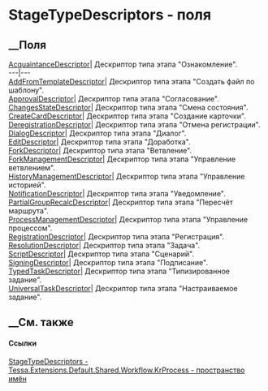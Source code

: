 # StageTypeDescriptors - поля
##  __Поля
[AcquaintanceDescriptor](F_Tessa_Extensions_Default_Shared_Workflow_KrProcess_StageTypeDescriptors_AcquaintanceDescriptor.htm)|
Дескриптор типа этапа "Ознакомление".  
---|---  
[AddFromTemplateDescriptor](F_Tessa_Extensions_Default_Shared_Workflow_KrProcess_StageTypeDescriptors_AddFromTemplateDescriptor.htm)|
Дескриптор типа этапа "Создать файл по шаблону".  
[ApprovalDescriptor](F_Tessa_Extensions_Default_Shared_Workflow_KrProcess_StageTypeDescriptors_ApprovalDescriptor.htm)|
Дескриптор типа этапа "Согласование".  
[ChangesStateDescriptor](F_Tessa_Extensions_Default_Shared_Workflow_KrProcess_StageTypeDescriptors_ChangesStateDescriptor.htm)|
Дескриптор типа этапа "Смена состояния".  
[CreateCardDescriptor](F_Tessa_Extensions_Default_Shared_Workflow_KrProcess_StageTypeDescriptors_CreateCardDescriptor.htm)|
Дескриптор типа этапа "Создание карточки".  
[DeregistrationDescriptor](F_Tessa_Extensions_Default_Shared_Workflow_KrProcess_StageTypeDescriptors_DeregistrationDescriptor.htm)|
Дескриптор типа этапа "Отмена регистрации".  
[DialogDescriptor](F_Tessa_Extensions_Default_Shared_Workflow_KrProcess_StageTypeDescriptors_DialogDescriptor.htm)|
Дескриптор типа этапа "Диалог".  
[EditDescriptor](F_Tessa_Extensions_Default_Shared_Workflow_KrProcess_StageTypeDescriptors_EditDescriptor.htm)|
Дескриптор типа этапа "Доработка".  
[ForkDescriptor](F_Tessa_Extensions_Default_Shared_Workflow_KrProcess_StageTypeDescriptors_ForkDescriptor.htm)|
Дескриптор типа этапа "Ветвление".  
[ForkManagementDescriptor](F_Tessa_Extensions_Default_Shared_Workflow_KrProcess_StageTypeDescriptors_ForkManagementDescriptor.htm)|
Дескриптор типа этапа "Управление ветвлением".  
[HistoryManagementDescriptor](F_Tessa_Extensions_Default_Shared_Workflow_KrProcess_StageTypeDescriptors_HistoryManagementDescriptor.htm)|
Дескриптор типа этапа "Управление историей".  
[NotificationDescriptor](F_Tessa_Extensions_Default_Shared_Workflow_KrProcess_StageTypeDescriptors_NotificationDescriptor.htm)|
Дескриптор типа этапа "Уведомление".  
[PartialGroupRecalcDescriptor](F_Tessa_Extensions_Default_Shared_Workflow_KrProcess_StageTypeDescriptors_PartialGroupRecalcDescriptor.htm)|
Дескриптор типа этапа "Пересчёт маршрута".  
[ProcessManagementDescriptor](F_Tessa_Extensions_Default_Shared_Workflow_KrProcess_StageTypeDescriptors_ProcessManagementDescriptor.htm)|
Дескриптор типа этапа "Управление процессом".  
[RegistrationDescriptor](F_Tessa_Extensions_Default_Shared_Workflow_KrProcess_StageTypeDescriptors_RegistrationDescriptor.htm)|
Дескриптор типа этапа "Регистрация".  
[ResolutionDescriptor](F_Tessa_Extensions_Default_Shared_Workflow_KrProcess_StageTypeDescriptors_ResolutionDescriptor.htm)|
Дескриптор типа этапа "Задача".  
[ScriptDescriptor](F_Tessa_Extensions_Default_Shared_Workflow_KrProcess_StageTypeDescriptors_ScriptDescriptor.htm)|
Дескриптор типа этапа "Сценарий".  
[SigningDescriptor](F_Tessa_Extensions_Default_Shared_Workflow_KrProcess_StageTypeDescriptors_SigningDescriptor.htm)|
Дескриптор типа этапа "Подписание".  
[TypedTaskDescriptor](F_Tessa_Extensions_Default_Shared_Workflow_KrProcess_StageTypeDescriptors_TypedTaskDescriptor.htm)|
Дескриптор типа этапа "Типизированное задание".  
[UniversalTaskDescriptor](F_Tessa_Extensions_Default_Shared_Workflow_KrProcess_StageTypeDescriptors_UniversalTaskDescriptor.htm)|
Дескриптор типа этапа "Настраиваемое задание".  
## __См. также
#### Ссылки
[StageTypeDescriptors -
](T_Tessa_Extensions_Default_Shared_Workflow_KrProcess_StageTypeDescriptors.htm)
[Tessa.Extensions.Default.Shared.Workflow.KrProcess - пространство
имён](N_Tessa_Extensions_Default_Shared_Workflow_KrProcess.htm)
